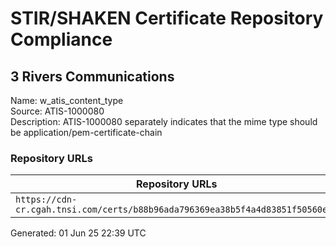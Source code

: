 # STIR/SHAKEN Certificate Repository Compliance

## 3 Rivers Communications

Name: w_atis_content_type\
Source: ATIS-1000080\
Description: ATIS-1000080 separately indicates that the mime type should be application/pem-certificate-chain
### Repository URLs

| Repository URLs | Not After |  Problems | Link |
|-----------------|-----------|-----------|------|
| `https://cdn-cr.cgah.tnsi.com/certs/b88b96ada796369ea38b5f4a4d83851f50560e74` | 02&#160;May&#160;26&#160;16:53&#160;UTC | true | [view](../../REPOS/e37dbb1942652e8ebd88b6d9398660a3e5dce957/README.md) |


Generated: 01 Jun 25 22:39 UTC